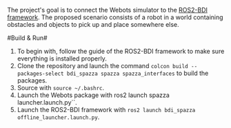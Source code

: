 The project's goal is to connect the Webots simulator to the [ROS2-BDI framework](https://github.com/devis12/ROS2-BDI).
The proposed scenario consists of a robot in a world containing obstacles and objects to pick up and place somewhere else.

#Build & Run#
1. To begin with, follow the guide of the ROS2-BDI framework to make sure everything is installed properly.
2. Clone the repository and launch the command ``colcon build --packages-select bdi_spazza spazza spazza_interfaces`` to build the packages.
3. Source with ``source ~/.bashrc``.
3. Launch the Webots package with ros2 launch spazza launcher.launch.py``.
4. Launch the ROS2-BDI framework with ``ros2 launch bdi_spazza offline_launcher.launch.py``.
